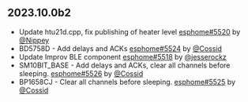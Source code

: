 ## 2023.10.0b2

- Update htu21d.cpp, fix publishing of heater level [esphome#5520](https://github.com/esphome/esphome/pull/5520) by [@Nippey](https://github.com/Nippey)
- BD5758D - Add delays and ACKs [esphome#5524](https://github.com/esphome/esphome/pull/5524) by [@Cossid](https://github.com/Cossid)
- Update Improv BLE component [esphome#5518](https://github.com/esphome/esphome/pull/5518) by [@jesserockz](https://github.com/jesserockz)
- SM10BIT_BASE - Add delays and ACKs, clear all channels before sleeping. [esphome#5526](https://github.com/esphome/esphome/pull/5526) by [@Cossid](https://github.com/Cossid)
- BP1658CJ - Clear all channels before sleeping. [esphome#5525](https://github.com/esphome/esphome/pull/5525) by [@Cossid](https://github.com/Cossid)


